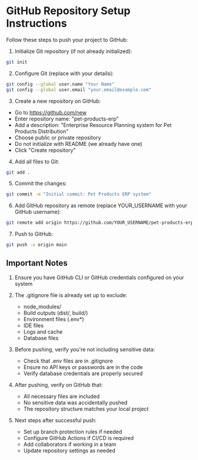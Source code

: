 # GitHub Repository Setup Instructions

Follow these steps to push your project to GitHub:

1. Initialize Git repository (if not already initialized):
```bash
git init
```

2. Configure Git (replace with your details):
```bash
git config --global user.name "Your Name"
git config --global user.email "your.email@example.com"
```

3. Create a new repository on GitHub:
- Go to https://github.com/new
- Enter repository name: "pet-products-erp"
- Add a description: "Enterprise Resource Planning system for Pet Products Distribution"
- Choose public or private repository
- Do not initialize with README (we already have one)
- Click "Create repository"

4. Add all files to Git:
```bash
git add .
```

5. Commit the changes:
```bash
git commit -m "Initial commit: Pet Products ERP system"
```

6. Add GitHub repository as remote (replace YOUR_USERNAME with your GitHub username):
```bash
git remote add origin https://github.com/YOUR_USERNAME/pet-products-erp.git
```

7. Push to GitHub:
```bash
git push -u origin main
```

## Important Notes

1. Ensure you have GitHub CLI or GitHub credentials configured on your system
2. The .gitignore file is already set up to exclude:
   - node_modules/
   - Build outputs (dist/, build/)
   - Environment files (.env*)
   - IDE files
   - Logs and cache
   - Database files

3. Before pushing, verify you're not including sensitive data:
   - Check that .env files are in .gitignore
   - Ensure no API keys or passwords are in the code
   - Verify database credentials are properly secured

4. After pushing, verify on GitHub that:
   - All necessary files are included
   - No sensitive data was accidentally pushed
   - The repository structure matches your local project

5. Next steps after successful push:
   - Set up branch protection rules if needed
   - Configure GitHub Actions if CI/CD is required
   - Add collaborators if working in a team
   - Update repository settings as needed
